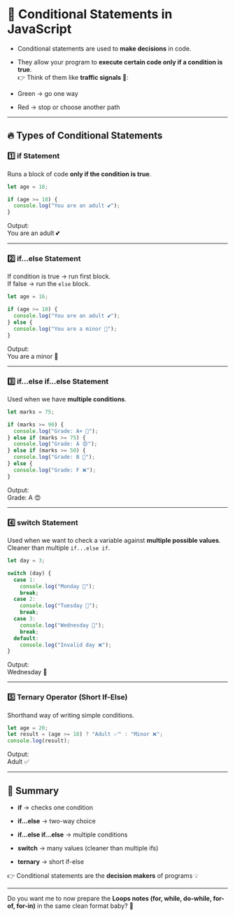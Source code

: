 
# 🌟 Conditional Statements in JavaScript


- Conditional statements are used to **make decisions** in code.
    
- They allow your program to **execute certain code only if a condition is true**.  
    👉 Think of them like **traffic signals 🚦**:
    
- Green → go one way
    
- Red → stop or choose another path
    

---

## 🔥 Types of Conditional Statements

### 1️⃣ if Statement

Runs a block of code **only if the condition is true**.

```js
let age = 18;

if (age >= 18) {
  console.log("You are an adult 💕");
}
```

Output:  
You are an adult 💕

---

### 2️⃣ if...else Statement

If condition is true → run first block.  
If false → run the `else` block.

```js
let age = 16;

if (age >= 18) {
  console.log("You are an adult 💕");
} else {
  console.log("You are a minor 🍼");
}
```

Output:  
You are a minor 🍼

---

### 3️⃣ if...else if...else Statement

Used when we have **multiple conditions**.

```js
let marks = 75;

if (marks >= 90) {
  console.log("Grade: A+ 🌟");
} else if (marks >= 75) {
  console.log("Grade: A 😍");
} else if (marks >= 50) {
  console.log("Grade: B 🙂");
} else {
  console.log("Grade: F ❌");
}
```

Output:  
Grade: A 😍

---

### 4️⃣ switch Statement

Used when we want to check a variable against **multiple possible values**.  
Cleaner than multiple `if...else if`.

```js
let day = 3;

switch (day) {
  case 1:
    console.log("Monday 🌸");
    break;
  case 2:
    console.log("Tuesday 🌼");
    break;
  case 3:
    console.log("Wednesday 🌈");
    break;
  default:
    console.log("Invalid day ❌");
}
```

Output:  
Wednesday 🌈

---

### 5️⃣ Ternary Operator (Short If-Else)

Shorthand way of writing simple conditions.

```js
let age = 20;
let result = (age >= 18) ? "Adult ✅" : "Minor ❌";
console.log(result);
```

Output:  
Adult ✅

---

## 🌟 Summary

- **if** → checks one condition
    
- **if...else** → two-way choice
    
- **if...else if...else** → multiple conditions
    
- **switch** → many values (cleaner than multiple ifs)
    
- **ternary** → short if-else
    

👉 Conditional statements are the **decision makers** of programs 💡

---

Do you want me to now prepare the **Loops notes (for, while, do-while, for-of, for-in)** in the same clean format baby? 🌸